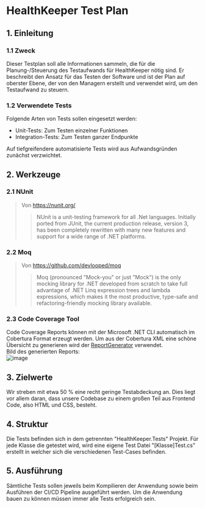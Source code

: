 # HealthKeeper Test Plan

## 1. Einleitung

### 1.1 Zweck
Dieser Testplan soll alle Informationen sammeln, die für die Planung-/Steuerung des Testaufwands für HealthKeeper nötig sind.
Er beschreibt den Ansatz für das Testen der Software und ist der Plan auf oberster Ebene, der von den Managern erstellt und verwendet wird, um den Testaufwand zu steuern.

### 1.2 Verwendete Tests
Folgende Arten von Tests sollen eingesetzt werden:
* Unit-Tests: Zum Testen einzelner Funktionen
* Integration-Tests: Zum Testen ganzer Endpunkte

Auf tiefgreifendere automatisierte Tests wird aus Aufwandsgründen zunächst verzwichtet.

## 2. Werkzeuge

### 2.1 NUnit
> Von https://nunit.org/
>> NUnit is a unit-testing framework for all .Net languages. Initially ported from JUnit, the current production release,
>> version 3, has been completely rewritten with many new features and support for a wide range of .NET platforms.

### 2.2 Moq
> Von https://github.com/devlooped/moq
>> Moq (pronounced "Mock-you" or just "Mock") is the only mocking library for .NET developed from scratch to take full advantage of .NET Linq expression trees and lambda expressions, which makes it the most productive, type-safe and refactoring-friendly mocking library available.

### 2.3 Code Coverage Tool
Code Coverage Reports können mit der Microsoft .NET CLI automatisch im Cobertura Format erzeugt werden.
Um aus der Cobertura XML eine schöne Übersicht zu generieren wird der [ReportGenerator](https://github.com/danielpalme/ReportGenerator) verwendet.<br>
Bild des generierten Reports:<br>
![image](https://github.com/Chrissi-Ruege/HealthKeeper/assets/20227840/2697026c-dce7-4851-9ccb-40abe205ce29)

## 3. Zielwerte
Wir streben mit etwa 50 % eine recht geringe Testabdeckung an.
Dies liegt vor allem daran, dass unsere Codebase zu einem großen Teil aus Frontend Code, also HTML und CSS, besteht.

## 4. Struktur
Die Tests befinden sich in dem getrennten "HealthKeeper.Tests" Projekt. 
Für jede Klasse die getestet wird, wird eine eigene Test Datei "[Klasse]Test.cs" erstellt in welcher sich die verschiedenen Test-Cases befinden.

## 5. Ausführung
Sämtliche Tests sollen jeweils beim Kompilieren der Anwendung sowie beim Ausführen der CI/CD Pipeline ausgeführt werden.
Um die Anwendung bauen zu können müssen immer alle Tests erfolgreich sein.

